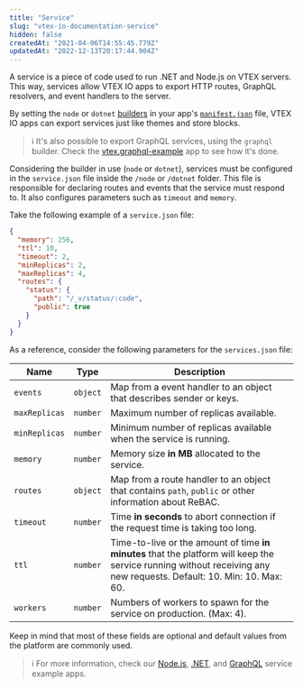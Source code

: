 ```yaml
---
title: "Service"
slug: "vtex-io-documentation-service"
hidden: false
createdAt: "2021-04-06T14:55:45.779Z"
updatedAt: "2022-12-13T20:17:44.904Z"
---
```

A service is a piece of code used to run .NET and Node.js on VTEX servers. This way, services allow VTEX IO apps to export HTTP routes, GraphQL resolvers, and event handlers to the server.

By setting the `node` or `dotnet` [builders](https://developers.vtex.com/docs/guides/vtex-io-documentation-builders) in your app's [`manifest.json`](https://developers.vtex.com/docs/guides/vtex-io-documentation-manifest) file, VTEX IO apps can export services just like themes and store blocks.

> ℹ️ It's also possible to export GraphQL services, using the `graphql` builder. Check the [vtex.graphql-example](https://github.com/vtex-apps/graphql-example) app to see how it's done.

Considering the builder in use (`node` or `dotnet`), services must be configured in the `service.json` file inside the `/node` or `/dotnet` folder. This file is responsible for declaring routes and events that the service must respond to. It also configures parameters such as `timeout` and `memory`.

Take the following example of a `service.json` file:

```json
{
  "memory": 256,
  "ttl": 10,
  "timeout": 2,
  "minReplicas": 2,
  "maxReplicas": 4,
  "routes": {
    "status": {
      "path": "/_v/status/:code",
      "public": true
    }
  }
}
```

As a reference, consider the following parameters for the `services.json` file:

|Name  |Type  |Description  |
|--|--| -- |
|`events` | `object` |Map from a event handler to an object that describes sender or keys.|
|`maxReplicas` | `number` |Maximum number of replicas available.|
|`minReplicas` | `number` |Minimum number of replicas available when the service is running. |
|`memory` |`number`  |Memory size **in MB** allocated to the service.|
|`routes` | `object` |Map from a route handler to an object that contains `path`, `public` or other information about ReBAC.|
|`timeout` | `number` |Time **in seconds** to abort connection if the request time is taking too long.|
|`ttl` | `number` | Time-to-live or the amount of time **in minutes** that the platform will keep the service running without receiving any new requests. Default: 10. Min: 10. Max: 60.|
|`workers` | `number` |Numbers of workers to spawn for the service on production. (Max: 4). |

Keep in mind that most of these fields are optional and default values from the platform are commonly used.

> ℹ️ For more information, check our [Node.js](https://github.com/vtex-apps/service-example), [.NET](https://github.com/vtex-apps/service-example-dotnet), and [GraphQL](https://github.com/vtex-apps/graphql-example) service example apps.
